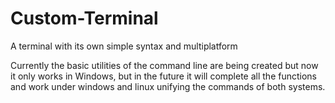 # Custom-Terminal
A terminal with its own simple syntax and multiplatform

Currently the basic utilities of the command line are being created
but now it only works in Windows, but in the future it will complete 
all the functions and work under windows and linux unifying the 
commands of both systems.

